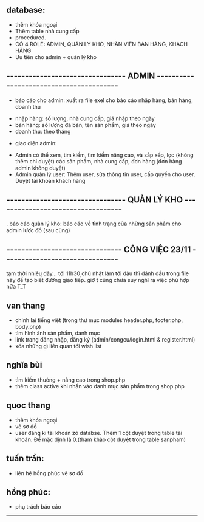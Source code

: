 ## database:
- thêm khóa ngoại
- Thêm table nhà cung cấp
- procedured.
- CÓ 4 ROLE: ADMIN, QUẢN LÝ KHO, NHÂN VIÊN BÁN HÀNG, KHÁCH HÀNG
- Ưu tiên cho admin + quản lý kho
## -------------------------------- ADMIN ----------------------------------------
- báo cáo cho admin: xuất ra file exel cho báo cáo nhập hàng, bán hàng, doanh thu
+ nhập hàng: số lượng, nhà cung cấp, giá nhập theo ngày
+ bán hàng: số lượng đã bán, tên sản phẩm, giá theo ngày
+ doanh thu: theo tháng
- giao diện admin: 
+ Admin có thể xem, tìm kiếm, tìm kiếm nâng cao, và sắp xếp, lọc (không thêm chỉ duyệt) 
các sản phẩm, nhà cung cấp, đơn hàng (đơn hàng admin không duyệt)
+ Admin quản lý user: Thêm user, sửa thông tin user, cấp quyền cho user. Duyệt tài khoản khách hàng
## -------------------------------- QUẢN LÝ KHO ----------------------------------
. báo cáo quản lý kho:
báo cáo về tình trạng của những sản phẩm cho admin
lược đồ (sau cùng)

## ------------------------------- CÔNG VIỆC 23/11 -------------------------------
tạm thời nhiêu đây... tới 11h30 chủ nhật làm tới đâu thì đánh dấu trong file này để 
tao biết đường giao tiếp. giờ t cũng chưa suy nghĩ ra việc phù hợp nữa T_T 
## van thang
- chỉnh lại tiếng việt (trong thư mục modules header.php, footer.php, body.php)
- tìm hình ảnh sản phẩm, danh mục
- link trang đăng nhập, đăng ký (admin/congcu/login.html & register.html)
- xóa những gì liên quan tới wish list

## nghĩa bùi
- tìm kiếm thường + nâng cao trong shop.php
- thêm class active khi nhấn vào danh mục sản phẩm trong shop.php
  
## quoc thang
- thêm khóa ngoại
- vẽ sơ đồ
- user đăng kí tài khoản zô databse. Thêm 1 cột duyệt trong table tài khoản. Để mặc định 
là 0.(tham khảo cột duyệt trong table sanpham)


## tuấn trần:
- liên hệ hồng phúc vẽ sơ đồ

## hồng phúc:
- phụ trách báo cáo
------------------------------------------------------------------------------------
